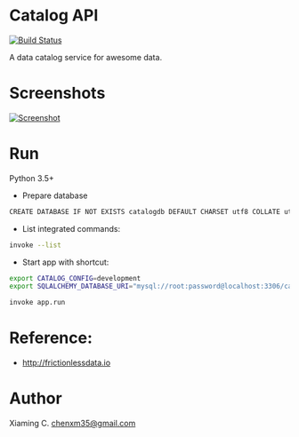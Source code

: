 # Catalog API

[![Build Status](https://travis-ci.org/awesomedata/catalog.svg?branch=master)](https://travis-ci.org/awesomedata/catalog)

A data catalog service for awesome data.

# Screenshots

[![Screenshot](https://raw.githubusercontent.com/awesomedata/catalog/master/docs/screenshots/swagger-api.png)](https://github.com/awesomedata/catalog)

# Run

Python 3.5+

* Prepare database

```bash
CREATE DATABASE IF NOT EXISTS catalogdb DEFAULT CHARSET utf8 COLLATE utf8_general_ci;
```

* List integrated commands:

```bash
invoke --list
```

* Start app with shortcut:

```bash
export CATALOG_CONFIG=development
export SQLALCHEMY_DATABASE_URI="mysql://root:password@localhost:3306/catalogdb?charset=utf8"

invoke app.run
```

# Reference:

* http://frictionlessdata.io

# Author

Xiaming C. <chenxm35@gmail.com>

